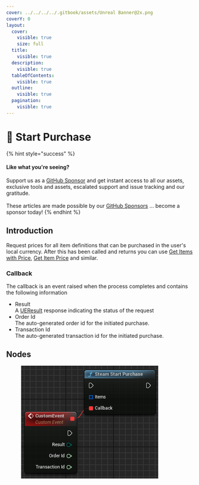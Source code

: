 ```yaml
---
cover: ../../../../.gitbook/assets/Unreal Banner@2x.png
coverY: 0
layout:
  cover:
    visible: true
    size: full
  title:
    visible: true
  description:
    visible: true
  tableOfContents:
    visible: true
  outline:
    visible: true
  pagination:
    visible: true
---
```


# 🔵 Start Purchase

{% hint style="success" %}
#### Like what you're seeing?

Support us as a [GitHub Sponsor](../../../../become-a-sponsor/) and get instant access to all our assets, exclusive tools and assets, escalated support and issue tracking and our gratitude.\
\
These articles are made possible by our [GitHub Sponsors](../../../../become-a-sponsor/) ... become a sponsor today!
{% endhint %}

## Introduction

Request prices for all item definitions that can be purchased in the user's local currency. After this has been called and returns you can use [Get Items with Price](get-items-with-price.md), [Get Item Price](get-item-price.md) and similar.

### Callback

The callback is an event raised when the process completes and contains the following information

* Result\
  A [UEResult](../enumerators/ueresult.md) response indicating the status of the request
* Order Id\
  The auto-generated order id for the initiated purchase.
* Transaction Id\
  The auto-generated transaction id for the initiated purchase.

## Nodes

<figure><img src="../../../../.gitbook/assets/image (242).png" alt=""><figcaption></figcaption></figure>
